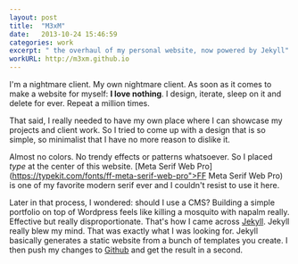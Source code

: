 ```yaml
---
layout: post
title:  "M3xM"
date:   2013-10-24 15:46:59
categories: work
excerpt: " the overhaul of my personal website, now powered by Jekyll"
workURL: http://m3xm.github.io
---
```


I'm a nightmare client. My own nightmare client. As soon as it comes to make a website for myself: **I love nothing**. I design, iterate, sleep on it and delete for ever. Repeat a million times. 

That said, I really needed to have my own place where I can showcase my projects and client work. So I tried to come up with a design that is so simple, so minimalist that I have no more reason to dislike it. 

Almost no colors. No trendy effects or patterns whatsoever. So I placed *type* at the center of this website. [Meta Serif Web Pro](https://typekit.com/fonts/ff-meta-serif-web-pro">FF Meta Serif Web Pro) is one of my favorite modern serif ever and I couldn't resist to use it here. 

Later in that process, I wondered: should I use a CMS? Building a simple portfolio on top of Wordpress feels like killing a mosquito with napalm really. Effective but really disproportionate. That's how I came across [Jekyll](http://www.jekyllrb.com). Jekyll really blew my mind. That was exactly what I was looking for. Jekyll basically generates a static website from a bunch of templates you create. I then push my changes to [Github](www.github.com) and get the result in a second. 